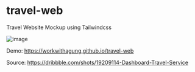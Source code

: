 # travel-web
Travel Website Mockup using Tailwindcss

![image](https://user-images.githubusercontent.com/107911369/199918606-24cb55b2-ae2c-4241-9b49-a46f01402fed.png)

Demo: https://workwithagung.github.io/travel-web

Source: https://dribbble.com/shots/19209114-Dashboard-Travel-Service
